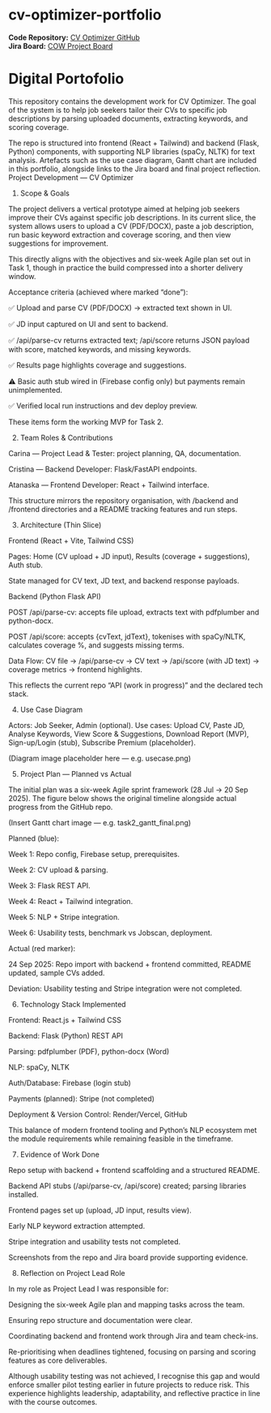 # cv-optimizer-portfolio
**Code Repository:** [CV Optimizer GitHub](https://github.com/Carina6ST/cv-optimizer)  
**Jira Board:** [COW Project Board](https://cristinaaateaca.atlassian.net/jira/software/projects/COW/boards/67?atlOrigin=eyJpIjoiMmQwM2U0NDJkZjAzNDU1Yzk0NDIzOWMxYjAxZTg5MzYiLCJwIjoiaiJ9)  
# Digital Portofolio 
This repository contains the development work for CV Optimizer. The goal of the system is to help job seekers tailor their CVs to specific job descriptions by parsing uploaded documents, extracting keywords, and scoring coverage.

The repo is structured into frontend (React + Tailwind) and backend (Flask, Python) components, with supporting NLP libraries (spaCy, NLTK) for text analysis. Artefacts such as the use case diagram, Gantt chart are included in this portfolio, alongside links to the Jira board and final project reflection.
Project Development — CV Optimizer
1) Scope & Goals

The project delivers a vertical prototype aimed at helping job seekers improve their CVs against specific job descriptions. In its current slice, the system allows users to upload a CV (PDF/DOCX), paste a job description, run basic keyword extraction and coverage scoring, and then view suggestions for improvement.

This directly aligns with the objectives and six-week Agile plan set out in Task 1, though in practice the build compressed into a shorter delivery window.

Acceptance criteria (achieved where marked “done”):

✅ Upload and parse CV (PDF/DOCX) → extracted text shown in UI.

✅ JD input captured on UI and sent to backend.

✅ /api/parse-cv returns extracted text; /api/score returns JSON payload with score, matched keywords, and missing keywords.

✅ Results page highlights coverage and suggestions.

⚠ Basic auth stub wired in (Firebase config only) but payments remain unimplemented.

✅ Verified local run instructions and dev deploy preview.

These items form the working MVP for Task 2.

2) Team Roles & Contributions

Carina — Project Lead & Tester: project planning, QA, documentation.

Cristina — Backend Developer: Flask/FastAPI endpoints.

Atanaska — Frontend Developer: React + Tailwind interface.

This structure mirrors the repository organisation, with /backend and /frontend directories and a README tracking features and run steps.

3) Architecture (Thin Slice)

Frontend (React + Vite, Tailwind CSS)

Pages: Home (CV upload + JD input), Results (coverage + suggestions), Auth stub.

State managed for CV text, JD text, and backend response payloads.

Backend (Python Flask API)

POST /api/parse-cv: accepts file upload, extracts text with pdfplumber and python-docx.

POST /api/score: accepts {cvText, jdText}, tokenises with spaCy/NLTK, calculates coverage %, and suggests missing terms.

Data Flow:
CV file → /api/parse-cv → CV text → /api/score (with JD text) → coverage metrics → frontend highlights.

This reflects the current repo “API (work in progress)” and the declared tech stack.

4) Use Case Diagram

Actors: Job Seeker, Admin (optional).
Use cases: Upload CV, Paste JD, Analyse Keywords, View Score & Suggestions, Download Report (MVP), Sign-up/Login (stub), Subscribe Premium (placeholder).

(Diagram image placeholder here — e.g. usecase.png)

5) Project Plan — Planned vs Actual

The initial plan was a six-week Agile sprint framework (28 Jul → 20 Sep 2025). The figure below shows the original timeline alongside actual progress from the GitHub repo.

(Insert Gantt chart image — e.g. task2_gantt_final.png)

Planned (blue):

Week 1: Repo config, Firebase setup, prerequisites.

Week 2: CV upload & parsing.

Week 3: Flask REST API.

Week 4: React + Tailwind integration.

Week 5: NLP + Stripe integration.

Week 6: Usability tests, benchmark vs Jobscan, deployment.

Actual (red marker):

24 Sep 2025: Repo import with backend + frontend committed, README updated, sample CVs added.

Deviation: Usability testing and Stripe integration were not completed.

6) Technology Stack Implemented

Frontend: React.js + Tailwind CSS

Backend: Flask (Python) REST API

Parsing: pdfplumber (PDF), python-docx (Word)

NLP: spaCy, NLTK

Auth/Database: Firebase (login stub)

Payments (planned): Stripe (not completed)

Deployment & Version Control: Render/Vercel, GitHub

This balance of modern frontend tooling and Python’s NLP ecosystem met the module requirements while remaining feasible in the timeframe.

7) Evidence of Work Done

Repo setup with backend + frontend scaffolding and a structured README.

Backend API stubs (/api/parse-cv, /api/score) created; parsing libraries installed.

Frontend pages set up (upload, JD input, results view).

Early NLP keyword extraction attempted.

Stripe integration and usability tests not completed.

Screenshots from the repo and Jira board provide supporting evidence.

8) Reflection on Project Lead Role

In my role as Project Lead I was responsible for:

Designing the six-week Agile plan and mapping tasks across the team.

Ensuring repo structure and documentation were clear.

Coordinating backend and frontend work through Jira and team check-ins.

Re-prioritising when deadlines tightened, focusing on parsing and scoring features as core deliverables.

Although usability testing was not achieved, I recognise this gap and would enforce smaller pilot testing earlier in future projects to reduce risk. This experience highlights leadership, adaptability, and reflective practice in line with the course outcomes.
